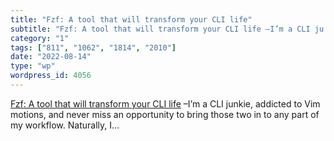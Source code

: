 ```yaml
---
title: "Fzf: A tool that will transform your CLI life"
subtitle: "Fzf: A tool that will transform your CLI life –I’m a CLI ju..."
category: "1"
tags: ["811", "1062", "1814", "2010"]
date: "2022-08-14"
type: "wp"
wordpress_id: 4056
---
```

[ Fzf: A tool that will transform your CLI life]( https://link.medium.com/3aagIVhwtsb) –I’m a CLI junkie, addicted to Vim motions, and never miss an opportunity to bring those two in to any part of my workflow. Naturally, I…